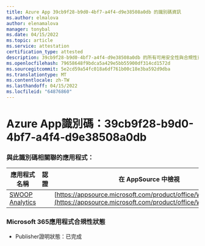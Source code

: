 ```yaml
---
title: Azure App 39cb9f28-b9d0-4bf7-a4f4-d9e38508a0db 的識別碼資訊
ms.author: elmalova
author: elenamalova
manager: tonybal
ms.date: 04/15/2022
ms.topic: article
ms.service: attestation
certification_type: attested
description: 39cb9f28-b9d0-4bf7-a4f4-d9e38508a0db 的所有可用安全性與合規性資訊。
ms.openlocfilehash: 79658648f9bdca5a429e5bb55900df314cd1572d
ms.sourcegitcommit: 5e2cd59a54fc018a6df761b00c18e3ba592d9dba
ms.translationtype: MT
ms.contentlocale: zh-TW
ms.lasthandoff: 04/15/2022
ms.locfileid: "64876860"
---
```

# <a name="azure-app-id-39cb9f28-b9d0-4bf7-a4f4-d9e38508a0db"></a>Azure App識別碼：39cb9f28-b9d0-4bf7-a4f4-d9e38508a0db


### <a name="apps-associated-with-this-id"></a>與此識別碼相關聯的應用程式：
| **應用程式名稱** | **認證** | **在 AppSource 中檢視** |
|--------------|---------------|-----------------------|
| [SWOOP Analytics](../forward/WA200000877.md) |  | [https://appsource.microsoft.com/product/office/WA200000877](https://appsource.microsoft.com/product/office/WA200000877) |

### <a name="microsoft-365-app-compliance-status"></a>Microsoft 365應用程式合規性狀態
- Publisher證明狀態：已完成
